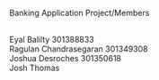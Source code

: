 Banking Application Project/Members

<br/>Eyal Balilty 301388833
<br/>Ragulan Chandrasegaran 301349308
<br/>Joshua Desroches 301350618
<br/>Josh Thomas
